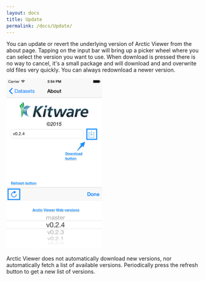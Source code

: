 ```yaml
---
layout: docs
title: Update
permalink: /docs/Update/
---
```


You can update or revert the underlying version of Arctic Viewer
from the about page. Tapping on the input bar will bring up a
picker wheel where you can select the version you want to use.
When download is pressed there is no way to cancel, it's
a small package and will download and and overwrite old files very
quickly. You can always redownload a newer version.

<img src="/docs/about-md.png" width="250px" alt="about page">

Arctic Viewer does not automatically download new versions, nor
automatically fetch a list of available versions. Periodically press
the refresh button to get a new list of versions.